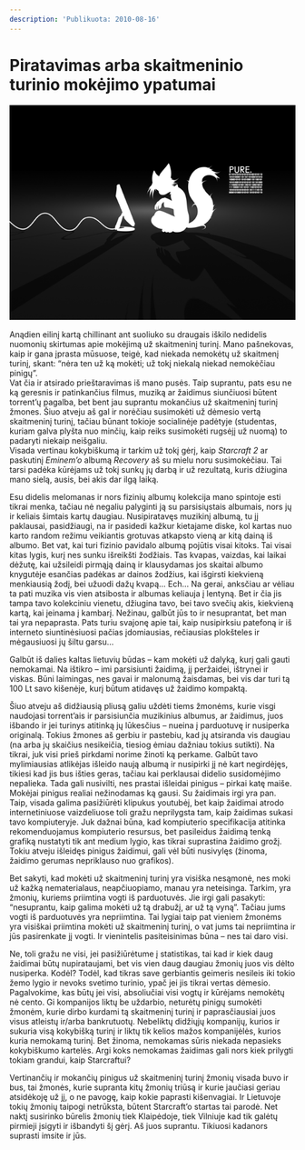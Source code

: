 ```yaml
---
description: 'Publikuota: 2010-08-16'
---
```


# Piratavimas arba skaitmeninio turinio mokėjimo ypatumai

![](../../.gitbook/assets/33.png)

Anądien eilinį kartą chillinant ant suoliuko su draugais iškilo nedidelis nuomonių skirtumas apie mokėjimą už skaitmeninį turinį. Mano pašnekovas, kaip ir gana įprasta mūsuose, teigė, kad niekada nemokėtų už skaitmenį turinį, skant: “nėra ten už ką mokėti; už tokį niekalą niekad nemokėčiau pinigų”.  
Vat čia ir atsirado prieštaravimas iš mano pusės. Taip suprantu, pats esu ne ką geresnis ir patinkančius filmus, muziką ar žaidimus siunčiuosi būtent torrent’ų pagalba, bet bent jau suprantu mokančius už skaitmeninį turinį žmones. Šiuo atveju aš gal ir norėčiau susimokėti už dėmesio vertą skaitmeninį turinį, tačiau būnant tokioje socialinėje padėtyje \(studentas, kuriam galva plyšta nuo minčių, kaip reiks susimokėti rugsėjį už nuomą\) to padaryti niekaip neišgaliu.  
Visada vertinau kokybiškumą ir tarkim už tokį gėrį, kaip _Starcraft 2_ ar paskutinį _Eminem’o_ albumą _Recovery_ aš su mielu noru susimokėčiau. Tai tarsi padėka kūrėjams už tokį sunkų jų darbą ir už rezultatą, kuris džiugina mano sielą, ausis, bei akis dar ilgą laiką.

Esu didelis melomanas ir nors fizinių albumų kolekcija mano spintoje esti tikrai menka, tačiau nė negaliu palyginti ją su parsisiųstais albumais, nors jų ir keliais šimtais kartų daugiau. Nusipiratavęs muzikinį albumą, tu jį paklausai, pasidžiaugi, na ir pasidedi kažkur kietajame diske, kol kartas nuo karto random režimu veikiantis grotuvas atkapsto vieną ar kitą dainą iš albumo. Bet vat, kai turi fizinio pavidalo albumą pojūtis visai kitoks. Tai visai kitas lygis, kurį nes sunku išreikšti žodžiais. Tas kvapas, vaizdas, kai laikai dėžutę, kai užsileidi pirmąją dainą ir klausydamas jos skaitai albumo knygutėje esančias padėkas ar dainos žodžius, kai išgirsti kiekvieną menkiausią žodį, bei užuodi dažų kvapą… Ech… Na gerai, anksčiau ar vėliau ta pati muzika vis vien atsibosta ir albumas keliauja į lentyną. Bet ir čia jis tampa tavo kolekciniu vienetu, džiugina tavo, bei tavo svečių akis, kiekvieną kartą, kai įeinama į kambarį. Nežinau, galbūt jūs to ir nesuprantat, bet man tai yra nepaprasta. Pats turiu svajonę apie tai, kaip nusipirksiu patefoną ir iš interneto siuntinėsiuosi pačias įdomiausias, rečiausias plokšteles ir mėgausiuosi jų šiltu garsu…

Galbūt iš dalies kaltas lietuvių būdas – kam mokėti už dalyką, kurį gali gauti nemokamai. Na ištikro – imi parsisiunti žaidimą, jį peržaidei, ištrynei ir viskas. Būni laimingas, nes gavai ir malonumą žaisdamas, bei vis dar turi tą 100 Lt savo kišenėje, kurį būtum atidavęs už žaidimo kompaktą.

Šiuo atveju aš didžiausią pliusą galiu uždėti tiems žmonėms, kurie visgi naudojasi torrent’ais ir parsisiunčia muzikinius albumus, ar žaidimus, juos išbando ir jei turinys atitinką jų lūkesčius – nueina į parduotuvę ir nusiperka originalą. Tokius žmones aš gerbiu ir pastebiu, kad jų atsiranda vis daugiau \(na arba jų skaičius nesikeičia, tiesiog ėmiau dažniau tokius sutikti\). Na tikrai, juk visi prieš pirkdami norime žinoti ką perkame. Galbūt tavo mylimiausias atlikėjas išleido naują albumą ir nusipirki jį nė kart negirdėjęs, tikiesi kad jis bus išties geras, tačiau kai perklausai didelio susidomėjimo nepalieka. Tada gali nusivilti, nes prastai išleidai pinigus – pirkai katę maiše. Mokėjai pinigus realiai nežinodamas ką gausi. Su žaidimais irgi yra pan. Taip, visada galima pasižiūrėti klipukus youtubėj, bet kaip žaidimai atrodo internetiniuose vaizdeliuose toli gražu neprilygsta tam, kaip žaidimas sukasi tavo kompiuteryje. Juk dažnai būna, kad kompiuterio specifikacija atitinka rekomenduojamus kompiuterio resursus, bet pasileidus žaidimą tenką grafiką nustatyti tik ant medium lygio, kas tikrai suprastina žaidimo grožį. Tokiu atveju išleidęs pinigus žaidimui, gali vėl būti nusivylęs \(žinoma, žaidimo gerumas nepriklauso nuo grafikos\).

Bet sakyti, kad mokėti už skaitmeninį turinį yra visiška nesąmonė, nes moki už kažką nematerialaus, neapčiuopiamo, manau yra neteisinga. Tarkim, yra žmonių, kuriems priimtina vogti iš parduotuvės. Jie irgi gali pasakyti: “nesuprantu, kaip galima mokėti už tą drabužį, ar už tą vyną”. Tačiau jums vogti iš parduotuvės yra nepriimtina. Tai lygiai taip pat vieniem žmonėms yra visiškai priimtina mokėti už skaitmeninį turinį, o vat jums tai nepriimtina ir jūs pasirenkate jį vogti. Ir vienintelis pasiteisinimas būna – nes tai daro visi.

Ne, toli gražu ne visi, jei pasižiūrėtume į statistikas, tai kad ir kiek daug žaidimai būtų nupirataujami, bet vis vien daug daugiau žmonių juos vis dėlto nusiperka. Kodėl? Todėl, kad tikras save gerbiantis geimeris nesileis iki tokio žemo lygio ir nevoks svetimo turinio, ypač jei jis tikrai vertas dėmesio. Pagalvokime, kas būtų jei visi, absoliučiai visi vogtų ir kūrėjams nemokėtų nė cento. Gi kompanijos liktų be uždarbio, neturėtų pinigų sumokėti žmonėm, kurie dirbo kurdami tą skaitmeninį turinį ir paprasčiausiai juos visus atleistų ir/arba bankrutuotų. Nebeliktų didžiųjų kompanijų, kurios ir sukuria visą kokybišką turinį ir liktų tik kelios mažos kompanijėlės, kurios kuria nemokamą turinį. Bet žinoma, nemokamas sūris niekada nepasieks kokybiškumo kartelės. Argi koks nemokamas žaidimas gali nors kiek prilygti tokiam grandui, kaip Starcraftui?

Vertinančių ir mokančių pinigus už skaitmeninį turinį žmonių visada buvo ir bus, tai žmonės, kurie supranta kitų žmonių triūsą ir kurie jaučiasi geriau atsidėkoję už jį, o ne pavogę, kaip kokie paprasti kišenvagiai. Ir Lietuvoje tokių žmonių taipogi netrūksta, būtent Starcraft’o startas tai parodė. Net naktį susirinko būrelis žmonių tiek Klaipėdoje, tiek Vilniuje kad tik galėtų pirmieji įsigyti ir išbandyti šį gėrį. Aš juos suprantu. Tikiuosi kadanors suprasti imsite ir jūs.

